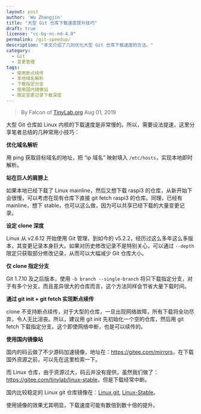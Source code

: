 ```yaml
---
layout: post
author: 'Wu Zhangjin'
title: "大型 Git 仓库下载速度提升技巧"
draft: true
license: "cc-by-nc-nd-4.0"
permalink: /git-speedup/
description: "本文介绍了几则优化大型 Git 仓库下载速度的方法。"
category:
  - Git
  - 变更管理
tags:
  - 使用断点续传
  - 本地域名解析
  - 下载指定分支
  - 使用国内镜像站
  - 限定变更记录下载深度
---
```


> By Falcon of [TinyLab.org][1]
> Aug 01, 2019

大型 Git 仓库如 Linux 内核的下载速度是非常慢的。所以，需要设法提速，这里分享笔者总结的几种常用小技巧：

**优化域名解析**

用 ping 获取目标域名的地址，把 “ip 域名” 映射填入 `/etc/hosts`，实现本地即时解析。

**站在巨人的肩膀上**

如果本地已经下载了 Linux mainline，然后又想下载 raspi3 的仓库，从新开始下会很慢，可以考虑在现有仓库下直接 git fetch raspi3 的仓库。同理，已经有 mainline，想下 stable，也可以这么做，因为可以共享已经下载的大量变更记录。

**设定 clone 深度**

Linux 从 v2.6.12 开始使用 Git 管理，到如今的 v5.2.2，经历过这么多年这么多版本，其变更记录本身巨大。如果对历史修改记录不是特别关心，可以通过 `--depth` 限定只获取部分修改记录，从而可以大幅减少 Git 仓库大小。

**仅 clone 指定分支**

Git 1.7.10 及之后版本，使用 `-b branch --single-branch` 将只下载指定分支，对于有多个分支，而且差异很大的仓库而言，这个方法同样会节省大量下载时间。

**通过 git init + git fetch 实现断点续传**

clone 不支持断点续传，对于大型的仓库，一旦出现网络故障，所有下载将全功尽弃，令人无比沮丧。所以，建议用 git init 先初始化一个空的仓库，然后用 git fetch 下载指定分支。这个即使网络中断，也是可以续传的。

**使用国内镜像站**

国内的码云做了不少源码加速镜像，地址在：<https://gitee.com/mirrors>，在下载国外资源之前，可以先在这里检索一下。

而 Linux 仓库，由于资源过大，码云并没有提供，虽然我们做了：<https://gitee.com/tinylab/linux-stable>，但是下载经常中断。

国内比较稳定的 Linux git 仓库镜像在：[Linux.git](http://mirrors.ustc.edu.cn/linux.git/), [Linux-Stable](https://mirrors.tuna.tsinghua.edu.cn/git/linux-stable.git)。

使用镜像的效果尤其明显，下载速度可能有数倍到数十倍的提升。

[1]: http://tinylab.org
